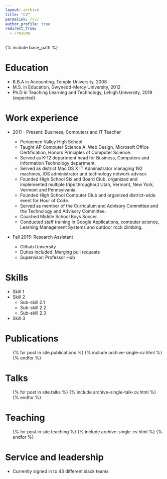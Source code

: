 ```yaml
---
layout: archive
title: "CV"
permalink: /cv/
author_profile: true
redirect_from:
  - /resume
---
```


{% include base_path %}

Education
======
* B.B.A in Accounting, Temple University, 2008
* M.S. in Education, Gwynedd-Mercy University, 2012
* Ph.D in Teaching Learning and Technology, Lehigh University, 2019 (expected)

Work experience
======
* 2011 - Present: Business, Computers and IT Teacher
  * Perkiomen Valley High School
  * Taught AP Computer Science A, Web Design, Microsoft Office Certification, Honors Principles of Computer Science. 
  * Served as K-12 department head for Business, Computers and Information Technology department. 
  * Served as district Mac OS X IT Administrator managing 192 machines, iOS administrator and technology network advisor. 
  * Founded High School Ski and Board Club, organized and implemented multiple trips throughout Utah, Vermont, New York, Vermont and Pennsylvania.
  * Founded High School Computer Club and organized district-wide event for Hour of Code. 
  * Served as member of the Curriculum and Advisory Committee and the Technology and Advisory Committee. 
  * Coached Middle School Boys Soccer. 
  * Conducted staff training in Google Applications, computer science, Learning Management Systems and outdoor rock climbing.


* Fall 2015: Research Assistant
  * Github University
  * Duties included: Merging pull requests
  * Supervisor: Professor Hub
  
Skills
======
* Skill 1
* Skill 2
  * Sub-skill 2.1
  * Sub-skill 2.2
  * Sub-skill 2.3
* Skill 3

Publications
======
  <ul>{% for post in site.publications %}
    {% include archive-single-cv.html %}
  {% endfor %}</ul>
  
Talks
======
  <ul>{% for post in site.talks %}
    {% include archive-single-talk-cv.html %}
  {% endfor %}</ul>
  
Teaching
======
  <ul>{% for post in site.teaching %}
    {% include archive-single-cv.html %}
  {% endfor %}</ul>
  
Service and leadership
======
* Currently signed in to 43 different slack teams
